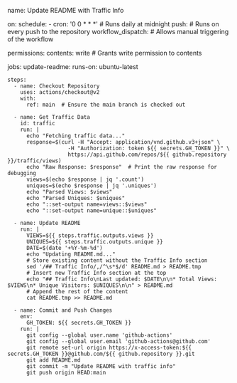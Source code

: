 name: Update README with Traffic Info

on:
  schedule:
    - cron: '0 0 * * *'  # Runs daily at midnight
  push:  # Runs on every push to the repository
  workflow_dispatch:  # Allows manual triggering of the workflow

permissions:
  contents: write  # Grants write permission to contents

jobs:
  update-readme:
    runs-on: ubuntu-latest

    steps:
      - name: Checkout Repository
        uses: actions/checkout@v2
        with:
          ref: main  # Ensure the main branch is checked out

      - name: Get Traffic Data
        id: traffic
        run: |
          echo "Fetching traffic data..."
          response=$(curl -H "Accept: application/vnd.github.v3+json" \
                       -H "Authorization: token ${{ secrets.GH_TOKEN }}" \
                       https://api.github.com/repos/${{ github.repository }}/traffic/views)
          echo "Raw Response: $response"  # Print the raw response for debugging
          views=$(echo $response | jq '.count')
          uniques=$(echo $response | jq '.uniques')
          echo "Parsed Views: $views"
          echo "Parsed Uniques: $uniques"
          echo "::set-output name=views::$views"
          echo "::set-output name=unique::$uniques"

      - name: Update README
        run: |
          VIEWS=${{ steps.traffic.outputs.views }}
          UNIQUES=${{ steps.traffic.outputs.unique }}
          DATE=$(date '+%Y-%m-%d')
          echo "Updating README.md..."
          # Store existing content without the Traffic Info section
          sed '/## Traffic Info/,/^\s*$/d' README.md > README.tmp
          # Insert new Traffic Info section at the top
          echo "## Traffic Info\nLast updated: $DATE\n\n* Total Views: $VIEWS\n* Unique Visitors: $UNIQUES\n\n" > README.md
          # Append the rest of the content
          cat README.tmp >> README.md

      - name: Commit and Push Changes
        env:
          GH_TOKEN: ${{ secrets.GH_TOKEN }}
        run: |
          git config --global user.name 'github-actions'
          git config --global user.email 'github-actions@github.com'
          git remote set-url origin https://x-access-token:${{ secrets.GH_TOKEN }}@github.com/${{ github.repository }}.git
          git add README.md
          git commit -m "Update README with traffic info"
          git push origin HEAD:main